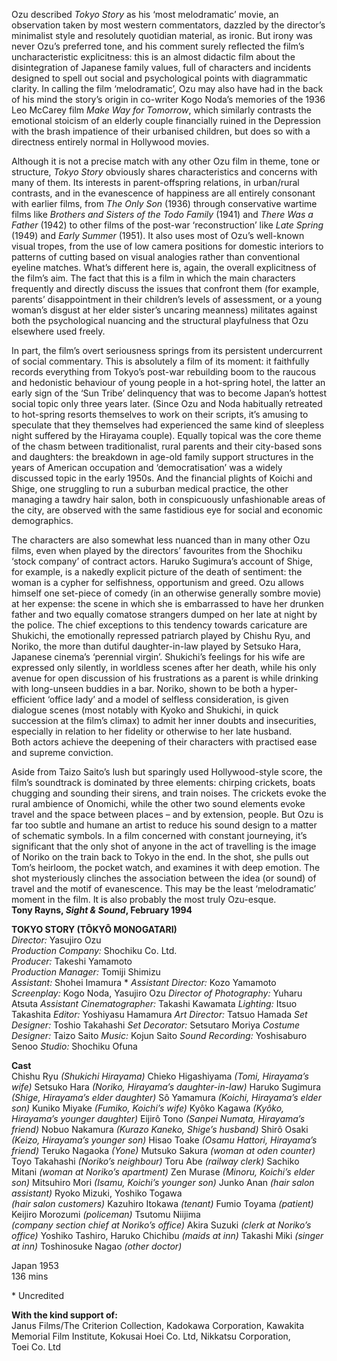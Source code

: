 
Ozu described _Tokyo Story_ as his ‘most melodramatic’ movie, an observation taken by most western commentators, dazzled by the director’s minimalist style and resolutely quotidian material, as ironic. But irony was never Ozu’s preferred tone, and his comment surely reflected the film’s uncharacteristic explicitness: this is an almost didactic film about the disintegration of Japanese family values, full of characters and incidents designed to spell out social and psychological points with diagrammatic clarity. In calling the film ‘melodramatic’, Ozu may also have had in the back of his mind the story’s origin in co-writer Kogo Noda’s memories of the 1936 Leo McCarey film _Make Way for Tomorrow_, which similarly contrasts the emotional stoicism of an elderly couple financially ruined in the Depression with the brash impatience of their urbanised children, but does so with a directness entirely normal in Hollywood movies.

Although it is not a precise match with any other Ozu film in theme, tone or structure, _Tokyo Story_ obviously shares characteristics and concerns with many of them. Its interests in parent-offspring relations, in urban/rural contrasts, and in the evanescence of happiness are all entirely consonant with earlier films, from _The Only Son_ (1936) through conservative wartime films like _Brothers and Sisters of the Todo Family_ (1941) and _There Was a Father_ (1942) to other films of the post-war ‘reconstruction’ like _Late Spring_ (1949) and _Early Summer_ (1951). It also uses most of Ozu’s well-known visual tropes, from the use of low camera positions for domestic interiors to patterns of cutting based on visual analogies rather than conventional eyeline matches. What’s different here is, again, the overall explicitness of the film’s aim. The fact that this is a film in which the main characters frequently and directly discuss the issues that confront them (for example, parents’ disappointment in their children’s levels of assessment, or a young woman’s disgust at her elder sister’s uncaring meanness) militates against both the psychological nuancing and the structural playfulness that Ozu elsewhere used freely.

In part, the film’s overt seriousness springs from its persistent undercurrent of social commentary. This is absolutely a film of its moment: it faithfully records everything from Tokyo’s post-war rebuilding boom to the raucous and hedonistic behaviour of young people in a hot-spring hotel, the latter an early sign of the ‘Sun Tribe’ delinquency that was to become Japan’s hottest social topic only three years later. (Since Ozu and Noda habitually retreated to hot-spring resorts themselves to work on their scripts, it’s amusing to speculate that they themselves had experienced the same kind of sleepless night suffered by the Hirayama couple). Equally topical was the core theme of the chasm between traditionalist, rural parents and their city-based sons and daughters: the breakdown in age-old family support structures in the years of American occupation and ‘democratisation’ was a widely discussed topic in the early 1950s. And the financial plights of Koichi and Shige, one struggling to run a suburban medical practice, the other managing a tawdry hair salon, both in conspicuously unfashionable areas of the city, are observed with the same fastidious eye for social and economic demographics.

The characters are also somewhat less nuanced than in many other Ozu films, even when played by the directors’ favourites from the Shochiku ‘stock company’ of contract actors. Haruko Sugimura’s account of Shige, for example, is a nakedly explicit picture of the death of sentiment: the woman is a cypher for selfishness, opportunism and greed. Ozu allows himself one set-piece of comedy (in an otherwise generally sombre movie) at her expense: the scene in which she is embarrassed to have her drunken father and two equally comatose strangers dumped on her late at night by the police. The chief exceptions to this tendency towards caricature are Shukichi, the emotionally repressed patriarch played by Chishu Ryu, and Noriko, the more than dutiful daughter-in-law played by Setsuko Hara, Japanese cinema’s ‘perennial virgin’. Shukichi’s feelings for his wife are expressed only silently, in worldless scenes after her death, while his only avenue for open discussion of his frustrations as a parent is while drinking with long-unseen buddies in a bar. Noriko, shown to be both a hyper-efficient ‘office lady’ and a model of selfless consideration, is given dialogue scenes (most notably with Kyoko and Shukichi, in quick succession at the film’s climax) to admit her inner doubts and insecurities, especially in relation to her fidelity or otherwise to her late husband.  
Both actors achieve the deepening of their characters with practised ease and supreme conviction.

Aside from Taizo Saito’s lush but sparingly used Hollywood-style score, the film’s soundtrack is dominated by three elements: chirping crickets, boats chugging and sounding their sirens, and train noises. The crickets evoke the rural ambience of Onomichi, while the other two sound elements evoke travel and the space between places – and by extension, people. But Ozu is far too subtle and humane an artist to reduce his sound design to a matter of schematic symbols. In a film concerned with constant journeying, it’s significant that the only shot of anyone in the act of travelling is the image of Noriko on the train back to Tokyo in the end. In the shot, she pulls out Tom’s heirloom, the pocket watch, and examines it with deep emotion. The shot mysteriously clinches the association between the idea (or sound) of travel and the motif of evanescence. This may be the least ‘melodramatic’ moment in the film. It is also probably the most truly Ozu-esque.<br>
**Tony Rayns, _Sight & Sound_, February 1994**<br>

**TOKYO STORY (TÔKYÔ MONOGATARI)**<br>
_Director:_ Yasujiro Ozu<br>
_Production Company:_ Shochiku Co. Ltd.<br>
_Producer:_ Takeshi Yamamoto<br>
_Production Manager:_ Tomiji Shimizu<br>
_Assistant:_ Shohei Imamura *
_Assistant Director:_ Kozo Yamamoto
_Screenplay:_ Kogo Noda, Yasujiro Ozu
_Director of Photography:_ Yuharu Atsuta
_Assistant Cinematographer:_ Takashi Kawamata
_Lighting:_ Itsuo Takashita
_Editor:_ Yoshiyasu Hamamura
_Art Director:_ Tatsuo Hamada
_Set Designer:_ Toshio Takahashi
_Set Decorator:_ Setsutaro Moriya
_Costume Designer:_ Taizo Saito
_Music:_ Kojun Saito
_Sound Recording:_ Yoshisaburo Senoo
_Studio:_ Shochiku Ofuna

**Cast**<br>
Chishu Ryu _(Shukichi Hirayama)_
Chieko Higashiyama _(Tomi, Hirayama’s wife)_
Setsuko Hara _(Noriko, Hirayama’s daughter-in-law)_
Haruko Sugimura  _(Shige, Hirayama’s elder daughter)_
Sô Yamamura _(Koichi, Hirayama’s elder son)_
Kuniko Miyake _(Fumiko, Koichi’s wife)_
Kyôko Kagawa  _(Kyôko, Hirayama’s younger daughter)_
Eijirô Tono _(Sanpei Numata, Hirayama’s friend)_
Nobuo Nakamura  _(Kurazo Kaneko, Shige’s husband)_
Shirô Osaki _(Keizo, Hirayama’s younger son)_
Hisao Toake _(Osamu Hattori, Hirayama’s friend)_
Teruko Nagaoka _(Yone)_
Mutsuko Sakura _(woman at oden counter)_
Toyo Takahashi _(Noriko’s neighbour)_
Toru Abe _(railway clerk)_
Sachiko Mitani _(woman at Noriko’s apartment)_
Zen Murase _(Minoru, Koichi’s elder son)_
Mitsuhiro Mori _(Isamu, Koichi’s younger son)_
Junko Anan _(hair salon assistant)_
Ryoko Mizuki, Yoshiko Togawa  
_(hair salon customers)_
Kazuhiro Itokawa _(tenant)_
Fumio Toyama _(patient)_
Keijiro Morozumi _(policeman)_
Tsutomu Niijima  
_(company section chief at Noriko’s office)_
Akira Suzuki _(clerk at Noriko’s office)_
Yoshiko Tashiro, Haruko Chichibu _(maids at inn)_
Takashi Miki _(singer at inn)_
Toshinosuke Nagao _(other doctor)_<br>

Japan 1953<br>
136 mins<br>

\* Uncredited


**With the kind support of:**<br>
Janus Films/The Criterion Collection, Kadokawa Corporation, Kawakita Memorial Film Institute, Kokusai Hoei Co. Ltd, Nikkatsu Corporation,  
Toei Co. Ltd<br>
<!--stackedit_data:
eyJoaXN0b3J5IjpbMjAyNzUzNDYwM119
-->